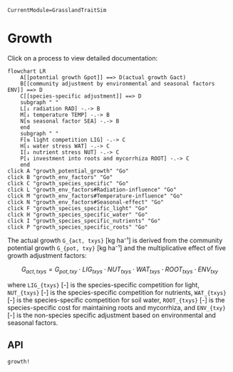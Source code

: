 ```@meta
CurrentModule=GrasslandTraitSim
```

# Growth

Click on a process to view detailed documentation:

```mermaid
flowchart LR
    A[[potential growth Gpot]] ==> D(actual growth Gact)
    B[[community adjustment by environmental and seasonal factors ENV]] ==> D
    C[[species-specific adjustment]] ==> D
    subgraph " "
    L[↓ radiation RAD] -.-> B
    M[↓ temperature TEMP] -.-> B
    N[⇅ seasonal factor SEA] -.-> B
    end
    subgraph " "
    F[⇅ light competition LIG] -.-> C
    H[↓ water stress WAT] -.-> C
    I[↓ nutrient stress NUT] -.-> C
    P[↓ investment into roots and mycorrhiza ROOT] -.-> C
    end
click A "growth_potential_growth" "Go"
click B "growth_env_factors" "Go"
click C "growth_species_specific" "Go"
click L "growth_env_factors#Radiation-influence" "Go"
click M "growth_env_factors#Temperature-influence" "Go"
click N "growth_env_factors#Seasonal-effect" "Go"
click F "growth_species_specific_light" "Go"
click H "growth_species_specific_water" "Go"
click I "growth_species_specific_nutrients" "Go"
click P "growth_species_specific_roots" "Go"
```

The actual growth ``G_{act, txys}`` [kg ha⁻¹] is derived from the community potential growth ``G_{pot, txy}`` [kg ha⁻¹] and the multiplicative effect of five growth adjustment factors:
```math
G_{act, txys} = G_{pot, txy} \cdot LIG_{txys} \cdot NUT_{txys} \cdot WAT_{txys} \cdot ROOT_{txys} \cdot ENV_{txy}
```
where ``LIG_{txys}`` [-] is the species-specific competition for light, ``NUT_{txys}`` [-] is the species-specific competition for nutrients, ``WAT_{txys}`` [-] is the species-specific competition for soil water, ``ROOT_{txys}`` [-] is the species-specific cost for maintaining roots and mycorrhiza, and ``ENV_{txy}`` [-] is the non-species specific adjustment based on environmental and seasonal factors.

## API

```@docs
growth!
```
